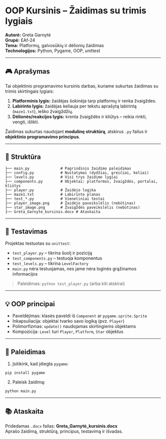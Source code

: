 # OOP Kursinis – Žaidimas su trimis lygiais

**Autorė:** Greta Garnytė  
**Grupė:** EAf-24  
**Tema:** Platformų, galvosūkių ir dėlionių žaidimas  
**Technologijos:** Python, Pygame, OOP, unittest

---

## 🎮 Aprašymas

Tai objektinio programavimo kursinis darbas, kuriame sukurtas žaidimas su trimis skirtingais lygiais:

1. **Platforminis lygis:** žaidėjas šokinėja tarp platformų ir renka žvaigždes.
2. **Labirinto lygis:** žaidėjas keliauja per tekstu aprašytą labirintą (`maze1.txt`), ieško žvaigždžių.
3. **Dėlionės/reakcijos lygis:** krenta žvaigždės ir kliūtys – reikia rinkti, vengti, išlikti.

Žaidimas sukurtas naudojant **modulinę struktūrą**, atskirus `.py` failus ir **objektinio programavimo principus**.

---

## 📁 Struktūra

```
├── main.py              # Pagrindinis žaidimo paleidimas
├── config.py            # Nustatymai (dydžiai, greičiai, keliai)
├── levels.py            # Visi trys žaidimo lygiai
├── components.py        # Objektai: platformos, žvaigždės, portalai, kliūtys
├── player.py            # Žaidėjo logika
├── maze1.txt            # Labirinto planas
├── test_*.py            # Vienetiniai testai
├── player_image.png     # Žaidėjo paveikslėlis (nebūtinas)
├── star_image.png       # Žvaigždės paveikslėlis (nebūtinas)
├── Greta_Garnytė_kursinis.docx # Ataskaita
```

---

## 🧪 Testavimas

Projektas testuotas su `unittest`:
- `test_player.py` – tikrina šuolį ir poziciją
- `test_components.py` – testuoja komponentus
- `test_levels.py` – tikrina `LevelFactory`
- `main.py` nėra testuojamas, nes jame nėra loginės grąžinamos informacijos

> Paleidimas: `python test_player.py` (arba kiti atskirai)

---

## 💡 OOP principai

- Paveldėjimas: klasės paveldi iš `Component` ar `pygame.sprite.Sprite`
- Inkapsuliacija: objektai tvarko savo logiką (pvz. `Player`)
- Polimorfizmas: `update()` naudojamas skirtingiems objektams
- Kompozicija: `Level` turi `Player`, `Platform`, `Star` objektus

---

## 🏁 Paleidimas

1. Įsitikink, kad įdiegta `pygame`:  
```
pip install pygame
```

2. Paleisk žaidimą:  
```
python main.py
```

---

## 📚 Ataskaita

Pridedamas `.docx` failas: **Greta_Garnytė_kursinis.docx**  
Aprašo žaidimą, struktūrą, principus, testavimą ir išvadas.


